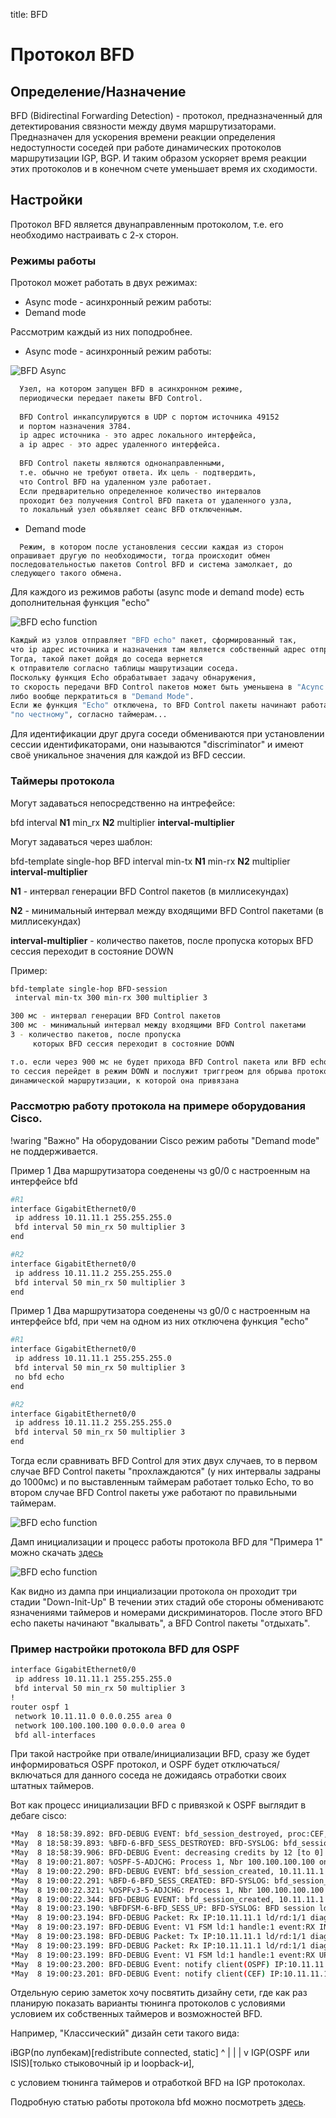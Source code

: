 title: BFD

# Протокол BFD

## Определение/Назначение

BFD (Bidirectinal Forwarding Detection) - протокол, предназначенный для детектирования связности между двумя маршрутизаторами. Предназначен для ускорения времени реакции определения недоступности соседей при работе динамических протоколов маршрутизации IGP, BGP. И таким образом ускоряет время реакции этих протоколов и в конечном счете уменьшает время их сходимости.

## Настройки
Протокол BFD является двунаправленным протоколом, т.е. его необходимо настраивать с 2-х сторон.

### Режимы работы
Протокол может работать в двух режимах:

- Async mode - асинхронный режим работы:
- Demand mode 

Рассмотрим каждый из них поподробнее.

- Async mode - асинхронный режим работы:

![BFD Async](img/bfd-async.png)

```bash 
  Узел, на котором запущен BFD в асинхронном режиме, 
  периодически передает пакеты BFD Control. 
  
  BFD Control инкапсулируются в UDP с портом источника 49152 
  и портом назначения 3784. 
  ip адрес источника - это адрес локального интерфейса, 
  а ip адрес - это адрес удаленного интерфейса.
  
  BFD Control пакеты являются однонаправленными, 
  т.е. обычно не требуют ответа. Их цель - подтвердить, 
  что Control BFD на удаленном узле работает. 
  Если предварительно определенное количество интервалов 
  проходит без получения Control BFD пакета от удаленного узла, 
  то локальный узел объявляет сеанс BFD отключенным.
```

- Demand mode 
```
  Режим, в котором после установления сессии каждая из сторон опрашивает другую по необходимости, тогда происходит обмен последовательностью пакетов Control BFD и система замолкает, до следующего такого обмена.
```

Для каждого из режимов работы (async mode и demand mode) есть дополнительная функция "echo"

![BFD echo function](img/bfd-echo.png)

```bash
Каждый из узлов отправляет "BFD echo" пакет, сформированный так, 
что ip адрес источника и назначения там является собственный адрес отправителя. 
Тогда, такой пакет дойдя до соседа вернется 
к отправителю согласно таблицы машрутизации соседа.
Поскольку функция Echo обрабатывает задачу обнаружения, 
то скорость передачи BFD Control пакетов может быть уменьшена в "Acync Mode",
либо вообще перкратиться в "Demand Mode".
Если же функция "Echo" отключена, то BFD Control пакеты начинают работать 
"по честному", согласно таймерам...
```

Для идентификации друг друга соседи обмениваются при установлении сессии идентификаторами, 
они называются "discriminator" и имеют своё уникальное значения для каждой из BFD сессии.

### Таймеры протокола

Могут задаваться непосредственно на интрефейсе:

bfd interval **N1** min_rx **N2** multiplier **interval-multiplier**

Могут задаваться через шаблон:

bfd-template single-hop BFD
 interval min-tx **N1** min-rx **N2** multiplier **interval-multiplier**


**N1** -  интервал генерации BFD Control пакетов (в миллисекундах)

**N2** - минимальный интервал между входящими BFD Control пакетами (в миллисекундах)

**interval-multiplier** - количество пакетов, после пропуска которых BFD сессия переходит в состояние DOWN

Пример:
```bash
bfd-template single-hop BFD-session
 interval min-tx 300 min-rx 300 multiplier 3

300 мс - интервал генерации BFD Control пакетов
300 мс - минимальный интервал между входящими BFD Control пакетами
3 - количество пакетов, после пропуска 
     которых BFD сессия переходит в состояние DOWN

т.о. если через 900 мс не будет прихода BFD Control пакета или BFD echo,
то сессия перейдет в режим DOWN и послужит триггреом для обрыва протокола
динамической маршрутизации, к которой она привязана
```

### Рассмотрю работу протокола на примере оборудования Cisco.
!waring "Важно"
		На оборудовании Cisco режим работы "Demand mode" не поддерживается.

Пример 1 Два маршрутизатора соеденены чз g0/0 с настроенным на интерфейсе bfd
```bash
#R1
interface GigabitEthernet0/0
 ip address 10.11.11.1 255.255.255.0
 bfd interval 50 min_rx 50 multiplier 3
end

#R2
interface GigabitEthernet0/0
 ip address 10.11.11.2 255.255.255.0
 bfd interval 50 min_rx 50 multiplier 3
end
```

Пример 1 Два маршрутизатора соеденены чз g0/0 с настроенным на интерфейсе bfd,
при чем на одном из них отключена функция "echo"
```bash
#R1
interface GigabitEthernet0/0
 ip address 10.11.11.1 255.255.255.0
 bfd interval 50 min_rx 50 multiplier 3
 no bfd echo
end

#R2
interface GigabitEthernet0/0
 ip address 10.11.11.2 255.255.255.0
 bfd interval 50 min_rx 50 multiplier 3
end
```

Тогда если сравнивать BFD Control для этих двух случаев, то
в первом случае BFD Control пакеты "прохлаждаются" (у них интервалы задраны до 1000мс)
и по выставленным таймерам работает только Echo, 
то во втором случае BFD Control пакеты уже работают по правильными таймерам.

![BFD echo function](img/bfd-control-with-without-echo.jpg)

Дамп инициализации и процесс работы протокола BFD для "Примера 1" можно скачать [здесь](https://icebale.readthedocs.io/en/latest/networks/wireshark.collection/bfd-control-init+echo.pcapng)

![BFD echo function](img/bfd-control-init.jpg)

Как видно из дампа при инциализации протокола он проходит три стадии "Down-Init-Up"
В течении этих стадий обе стороны обмениваютс язначениями таймеров и номерами дискриминаторов.
После этого BFD echo пакеты начинают "вкалывать", а BFD Control пакеты "отдыхать".


### Пример настройки протокола BFD для OSPF
``` bash
interface GigabitEthernet0/0
 ip address 10.11.11.1 255.255.255.0
 bfd interval 50 min_rx 50 multiplier 3
!
router ospf 1
 network 10.11.11.0 0.0.0.255 area 0
 network 100.100.100.100 0.0.0.0 area 0
 bfd all-interfaces
```
При такой настройке при отвале/инициализации BFD, сразу же будет информироваться OSPF протокол,
и OSPF будет отключаться/включаться для данного соседа не дожидаясь отработки своих штатных таймеров.

Вот как процесс инициализации BFD с привязкой к OSPF выглядит в дебаге cisco:
```bash
*May  8 18:58:39.892: BFD-DEBUG EVENT: bfd_session_destroyed, proc:CEF, handle:1 act
*May  8 18:58:39.893: %BFD-6-BFD_SESS_DESTROYED: BFD-SYSLOG: bfd_session_destroyed,  ld:1 neigh proc:CEF, handle:1 act
*May  8 18:58:39.906: BFD-DEBUG Event: decreasing credits by 12 [to 0] (0)
*May  8 19:00:21.807: %OSPF-5-ADJCHG: Process 1, Nbr 100.100.100.100 on GigabitEthernet0/0 from LOADING to FULL, Loading Done
*May  8 19:00:22.290: BFD-DEBUG EVENT: bfd_session_created, 10.11.11.1 proc:OSPF, idb:GigabitEthernet0/0 handle:1 act
*May  8 19:00:22.291: %BFD-6-BFD_SESS_CREATED: BFD-SYSLOG: bfd_session_created, neigh 10.11.11.1 proc:OSPF, idb:GigabitEthernet0/0 handle:1 act
*May  8 19:00:22.321: %OSPFv3-5-ADJCHG: Process 1, Nbr 100.100.100.100 on GigabitEthernet0/0 from LOADING to FULL, Loading Done
*May  8 19:00:22.344: BFD-DEBUG EVENT: bfd_session_created, 10.11.11.1 proc:CEF, idb:GigabitEthernet0/0 handle:1 act
*May  8 19:00:23.190: %BFDFSM-6-BFD_SESS_UP: BFD-SYSLOG: BFD session ld:1 handle:1 is going UP
*May  8 19:00:23.194: BFD-DEBUG Packet: Rx IP:10.11.11.1 ld/rd:1/1 diag:0(No Diagnostic) Init  cnt:1 ttl:254 (0)
*May  8 19:00:23.197: BFD-DEBUG Event: V1 FSM ld:1 handle:1 event:RX INIT state:DOWN (0)
*May  8 19:00:23.198: BFD-DEBUG Packet: Tx IP:10.11.11.1 ld/rd:1/1 diag:0(No Diagnostic) Up   cnt:2 (0)
*May  8 19:00:23.199: BFD-DEBUG Packet: Rx IP:10.11.11.1 ld/rd:1/1 diag:0(No Diagnostic) Up  cnt:2 ttl:254 (0)
*May  8 19:00:23.199: BFD-DEBUG Event: V1 FSM ld:1 handle:1 event:RX UP state:UP (0)
*May  8 19:00:23.200: BFD-DEBUG Event: notify client(OSPF) IP:10.11.11.1, ld:1, handle:1, event:UP,  (0)
*May  8 19:00:23.201: BFD-DEBUG Event: notify client(CEF) IP:10.11.11.1, ld:1, handle:1, event:UP,  (0)
```

Отдельную серию заметок хочу посвятить дизайну сети, где как раз планирую показать варианты тюнинга протоколов
с условиями условием их собственных таймеров и возможностей BFD.

Например, "Классический" дизайн сети такого вида:

iBGP(по лупбекам)[redistribute connected, static] 
^
|
|
|
v
IGP(OSPF или ISIS)[только стыковочный ip и loopback-и], 

с условием тюнинга таймеров и отработкой BFD на IGP протоколах.


Подробную статью работы протокола bfd можно посмотреть [здесь](https://community.cisco.com/t5/service-providers-documents/bfd-support-on-cisco-asr9000/ta-p/3153191/page/6).
